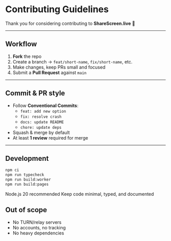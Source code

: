 # Contributing Guidelines

Thank you for considering contributing to **ShareScreen.live** 🎉  

---

## Workflow

1. **Fork** the repo
2. Create a branch → `feat/short-name`, `fix/short-name`, etc.
3. Make changes, keep PRs small and focused
4. Submit a **Pull Request** against `main`

---

## Commit & PR style

- Follow **Conventional Commits**:
  - `feat: add new option`
  - `fix: resolve crash`
  - `docs: update README`
  - `chore: update deps`
- Squash & merge by default
- At least **1 review** required for merge

---

## Development

```bash
npm ci
npm run typecheck
npm run build:worker
npm run build:pages
```

Node.js 20 recommended
Keep code minimal, typed, and documented

## Out of scope

- No TURN/relay servers
- No accounts, no tracking
- No heavy dependencies

